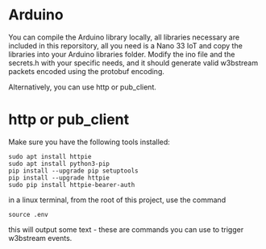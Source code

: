 # Arduino
You can compile the Arduino library locally, all libraries necessary are included in this reporsitory, all you need is a Nano 33 IoT and copy the libraries into your Arduino libraries folder. 
Modify the ino file and the secrets.h with your specific needs, and it should generate valid w3bstream packets encoded using the protobuf encoding.

Alternatively, you can use http or pub_client.

# http or pub_client 
Make sure you have the following tools installed:

```
sudo apt install httpie
sudo apt install python3-pip
pip install --upgrade pip setuptools
pip install --upgrade httpie
sudo pip install httpie-bearer-auth
```

in a linux terminal, from the root of this project, use the command

`source .env`

this will output some text - these are commands you can use to trigger w3bstream events.




